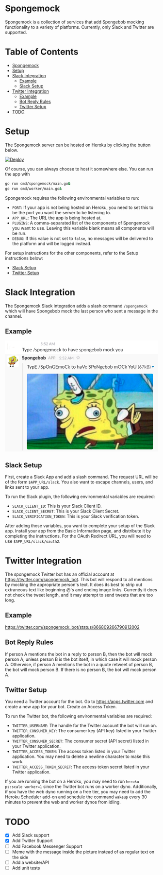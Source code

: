 Spongemock
==========
Spongemock is a collection of services that add Spongebob mocking functionality
to a variety of platforms. Currently, only Slack and Twitter are supported.

Table of Contents
=================

   * [Spongemock](#spongemock)
   * [Setup](#setup)
   * [Slack Integration](#slack-integration)
      * [Example](#example)
      * [Slack Setup](#slack-setup)
   * [Twitter Integration](#twitter-integration)
      * [Example](#example-1)
      * [Bot Reply Rules](#bot-reply-rules)
      * [Twitter Setup](#twitter-setup)
   * [TODO](#todo)

Setup
=====
The Spongemock server can be hosted on Heroku by clicking the button below.

[![Deploy](https://www.herokucdn.com/deploy/button.png)](https://heroku.com/deploy)

Of course, you can always choose to host it somewhere else. You can run the app
with
```bash
go run cmd/spongemock/main.go&
go run cmd/worker/main.go&
```

Spongemock requires the following environmental variables to run:
- `PORT`: If your app is not being hosted on Heroku, you need to set this to be
  the port you want the server to be listening to.
- `APP_URL`: The URL the app is being hosted at.
- `PLUGINS`: A comma-separated list of the components of Spongemock you want to
  use. Leaving this variable blank means all components will be run.
- `DEBUG`: If this value is not set to `false`, no messages will be delivered
  to the platform and will be logged instead.

For setup instructions for the other components, refer to the Setup
instructions below:
* [Slack Setup](#slack-setup)
* [Twitter Setup](#twitter-setup)

Slack Integration
=================
The Spongemock Slack integration adds a slash command `/spongemock` which will
have Spongebob mock the last person who sent a message in the channel.

Example
-------
![alt text](img/usage.png "Spongebob makes fun of a poor user")

Slack Setup
-----------
First, create a Slack App and add a slash command. The request URL will be of
the form `$APP_URL/slack`. You also want to escape channels, users, and links
sent to your app.

To run the Slack plugin, the following environmental variables are required:
- `SLACK_CLIENT_ID`: This is your Slack Client ID.
- `SLACK_CLIENT_SECRET`: This is your Slack Client Secret.
- `SLACK_VERIFICATION_TOKEN`: This is your Slack verification token.

After adding those variables, you want to complete your setup of the Slack app.
Install your app from the Basic Information page, and distribute it by
completing the instructions. For the OAuth Redirect URL, you will need to use
`$APP_URL/slack/oauth2`.

Twitter Integration
===================
The spongemock Twitter bot has an official account at
https://twitter.com/spongemock_bot. This bot will respond to all mentions by
mocking the appropriate person's text. It does its best to strip out extraneous
text like beginning @'s and ending image links. Currently it does not check the
tweet length, and it may attempt to send tweets that are too long.

Example
-------
https://twitter.com/spongemock_bot/status/866809266790912002

Bot Reply Rules
---------------
If person A mentions the bot in a reply to person B, then the bot will mock
person A, unless person B is the bot itself, in which case it will mock person
A. Otherwise, if person A mentions the bot in a quote retweet of person B, the
bot will mock person B. If there is no person B, the bot will mock person A.

Twitter Setup
-------------
You need a Twitter account for the bot. Go to https://apps.twitter.com and
create a new app for your bot. Create an Access Token.

To run the Twitter bot, the following environmental variables are required:
- `TWITTER_USERNAME`: The handle for the Twitter account the bot will run on.
- `TWITTER_CONSUMER_KEY`: The consumer key (API key) listed in your Twitter
  application.
- `TWITTER_CONSUMER_SECRET`: The consumer secret (API secret) listed in your
  Twitter application.
- `TWITTER_ACCESS_TOKEN`: The access token listed in your Twitter application.
  You may need to delete a newline character to make this work.
- `TWITTER_ACCESS_TOKEN_SECRET`: The access token secret listed in your Twitter
  application.

If you are running the bot on a Heroku, you may need to run `heroku ps:scale
worker=1` since the Twitter bot runs on a worker dyno. Additionally, if you
have the web dyno running on a free tier, you may need to add the Heroku
Scheduler add-on and schedule the command `wakeup` every 30 minutes to prevent
the web and worker dynos from idling.

TODO
====
- [x] Add Slack support
- [x] Add Twitter Support
- [ ] Add Facebook Messenger Support
- [ ] Meme with the message inside the picture instead of as regular text on
  the side
- [ ] Add a website/API
- [ ] Add unit tests
